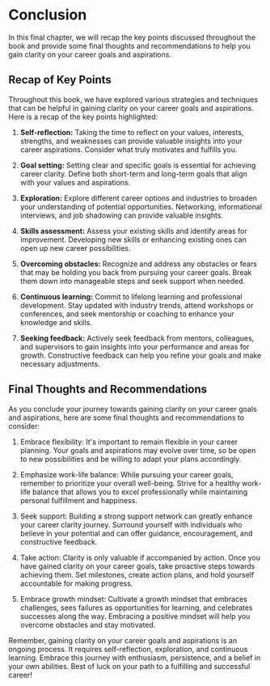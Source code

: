 # Conclusion

In this final chapter, we will recap the key points discussed throughout the book and provide some final thoughts and recommendations to help you gain clarity on your career goals and aspirations.

Recap of Key Points
-------------------

Throughout this book, we have explored various strategies and techniques that can be helpful in gaining clarity on your career goals and aspirations. Here is a recap of the key points highlighted:

1. **Self-reflection:** Taking the time to reflect on your values, interests, strengths, and weaknesses can provide valuable insights into your career aspirations. Consider what truly motivates and fulfills you.

2. **Goal setting:** Setting clear and specific goals is essential for achieving career clarity. Define both short-term and long-term goals that align with your values and aspirations.

3. **Exploration:** Explore different career options and industries to broaden your understanding of potential opportunities. Networking, informational interviews, and job shadowing can provide valuable insights.

4. **Skills assessment:** Assess your existing skills and identify areas for improvement. Developing new skills or enhancing existing ones can open up new career possibilities.

5. **Overcoming obstacles:** Recognize and address any obstacles or fears that may be holding you back from pursuing your career goals. Break them down into manageable steps and seek support when needed.

6. **Continuous learning:** Commit to lifelong learning and professional development. Stay updated with industry trends, attend workshops or conferences, and seek mentorship or coaching to enhance your knowledge and skills.

7. **Seeking feedback:** Actively seek feedback from mentors, colleagues, and supervisors to gain insights into your performance and areas for growth. Constructive feedback can help you refine your goals and make necessary adjustments.

Final Thoughts and Recommendations
----------------------------------

As you conclude your journey towards gaining clarity on your career goals and aspirations, here are some final thoughts and recommendations to consider:

1. Embrace flexibility: It's important to remain flexible in your career planning. Your goals and aspirations may evolve over time, so be open to new possibilities and be willing to adapt your plans accordingly.

2. Emphasize work-life balance: While pursuing your career goals, remember to prioritize your overall well-being. Strive for a healthy work-life balance that allows you to excel professionally while maintaining personal fulfillment and happiness.

3. Seek support: Building a strong support network can greatly enhance your career clarity journey. Surround yourself with individuals who believe in your potential and can offer guidance, encouragement, and constructive feedback.

4. Take action: Clarity is only valuable if accompanied by action. Once you have gained clarity on your career goals, take proactive steps towards achieving them. Set milestones, create action plans, and hold yourself accountable for making progress.

5. Embrace growth mindset: Cultivate a growth mindset that embraces challenges, sees failures as opportunities for learning, and celebrates successes along the way. Embracing a positive mindset will help you overcome obstacles and stay motivated.

Remember, gaining clarity on your career goals and aspirations is an ongoing process. It requires self-reflection, exploration, and continuous learning. Embrace this journey with enthusiasm, persistence, and a belief in your own abilities. Best of luck on your path to a fulfilling and successful career!
